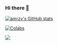 ### Hi there 👋

[![amrzv's GitHub stats](https://github-readme-stats.vercel.app/api?username=amrzv&theme=gotham&include_all_commits=true&show_icons=true)](https://github.com/anuraghazra/github-readme-stats)

[![Colabs](https://github-readme-stats.vercel.app/api/pin/?username=amrzv&repo=awesome-colab-notebooks&theme=gotham)](https://github.com/amrzv/awesome-colab-notebooks)

![](https://komarev.com/ghpvc/?username=amrzv&style=for-the-badge&color=2aa889)
<!--
**amrzv/amrzv** is a ✨ _special_ ✨ repository because its `README.md` (this file) appears on your GitHub profile.

Here are some ideas to get you started:

- 🔭 I’m currently working on ...
- 🌱 I’m currently learning ...
- 👯 I’m looking to collaborate on ...
- 🤔 I’m looking for help with ...
- 💬 Ask me about ...
- 📫 How to reach me: ...
- 😄 Pronouns: ...
- ⚡ Fun fact: ...
-->
